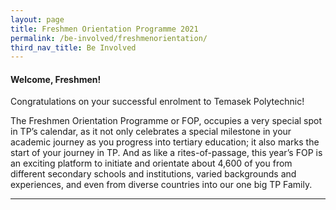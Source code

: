 ```yaml
---
layout: page
title: Freshmen Orientation Programme 2021
permalink: /be-involved/freshmenorientation/
third_nav_title: Be Involved
---
```

#### Welcome, Freshmen!

Congratulations on your successful enrolment to Temasek Polytechnic!

The Freshmen Orientation Programme or FOP, occupies a very special spot in TP’s calendar, as it not only celebrates a special milestone in your academic journey as you progress into tertiary education; it also marks the start of your journey in TP. And as like a rites-of-passage, this year’s FOP is an exciting platform to initiate and orientate about 4,600 of you from different secondary schools and institutions, varied backgrounds and experiences, and even from diverse countries into our one big TP Family. 

---
